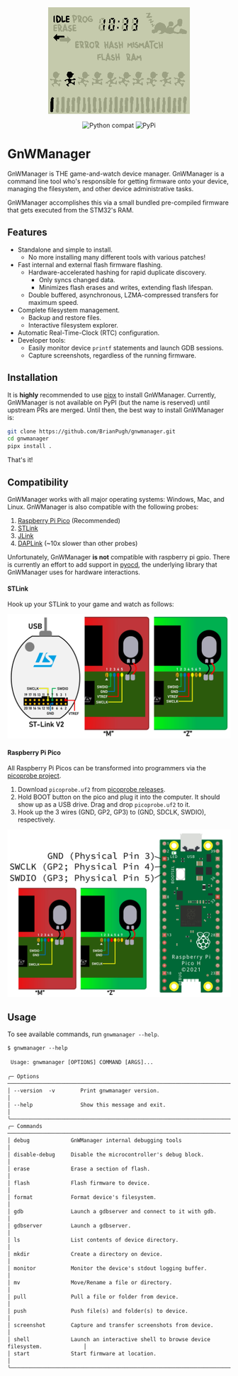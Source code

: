 <div align="center">
  <img src="https://github.com/BrianPugh/gnwmanager/blob/main/assets/screenshot.png">
</div>

<div align="center">

![Python compat](https://img.shields.io/badge/>=python-3.8-blue.svg)
![PyPi](https://img.shields.io/pypi/v/gnwmanager.svg)

</div>

# GnWManager

GnWManager is THE game-and-watch device manager. GnWManager is a command line tool
who's responsible for getting firmware onto your device, managing the filesystem,
and other device administrative tasks.

GnWManager accomplishes this via a small bundled pre-compiled firmware that gets
executed from the STM32's RAM.

## Features

* Standalone and simple to install.
    * No more installing many different tools with various patches!
* Fast internal and external flash firmware flashing.
    * Hardware-accelerated hashing for rapid duplicate discovery.
        * Only syncs changed data.
        * Minimizes flash erases and writes, extending flash lifespan.
    * Double buffered, asynchronous, LZMA-compressed transfers for maximum speed.
* Complete filesystem management.
    * Backup and restore files.
    * Interactive filesystem explorer.
* Automatic Real-Time-Clock (RTC) configuration.
* Developer tools:
    * Easily monitor device ``printf`` statements and launch GDB sessions.
    * Capture screenshots, regardless of the running firmware.

## Installation

It is **highly** recommended to use [pipx](https://pypa.github.io/pipx/installation/) to install GnWManager.
Currently, GnWManager is not available on PyPI (but the name is reserved) until upstream PRs are merged.
Until then, the best way to install GnWManager is:

```bash
git clone https://github.com/BrianPugh/gnwmanager.git
cd gnwmanager
pipx install .
```

That's it!

## Compatibility
GnWManager works with all major operating systems: Windows, Mac, and Linux.
GnWManager is also compatible with the following probes:

1. [Raspberry Pi Pico](https://www.raspberrypi.com/products/raspberry-pi-pico/) (Recommended)
2. [STLink](https://www.st.com/en/development-tools/st-link-v2.html)
3. [JLink](https://www.segger.com/products/debug-probes/j-link/#models)
4. [DAPLink](https://daplink.io) (~10x slower than other probes)

Unfortunately, GnWManager **is not** compatible with raspberry pi gpio.
There is currently an effort to add support in [pyocd](https://github.com/pyocd/pyOCD), the underlying library that GnWManager uses for hardware interactions.


#### STLink
Hook up your STLink to your game and watch as follows:

<div align="center">
  <img width=512 src="https://github.com/BrianPugh/gnwmanager/blob/main/assets/stlinkv2.png">
</div>


#### Raspberry Pi Pico

All Raspberry Pi Picos can be transformed into programmers via the [picoprobe project](https://github.com/raspberrypi/picoprobe).

1. Download `picoprobe.uf2` from [picoprobe releases](https://github.com/raspberrypi/picoprobe/releases).
2. Hold BOOT button on the  pico and plug it into the computer. It should show up as a USB drive. Drag and drop `picoprobe.uf2` to it.
3. Hook up the 3 wires (GND, GP2, GP3) to (GND, SDCLK, SWDIO), respectively.

<div align="center">
  <img width=512 src="https://github.com/BrianPugh/gnwmanager/blob/main/assets/pi-pico.png">
</div>


## Usage
To see available commands, run `gnwmanager --help`.

```console
$ gnwmanager --help

 Usage: gnwmanager [OPTIONS] COMMAND [ARGS]...

╭─ Options ──────────────────────────────────────────────────────────────────────────────╮
│ --version  -v        Print gnwmanager version.                                         │
│ --help               Show this message and exit.                                       │
╰────────────────────────────────────────────────────────────────────────────────────────╯
╭─ Commands ─────────────────────────────────────────────────────────────────────────────╮
│ debug             GnWManager internal debugging tools                                  │
│ disable-debug     Disable the microcontroller's debug block.                           │
│ erase             Erase a section of flash.                                            │
│ flash             Flash firmware to device.                                            │
│ format            Format device's filesystem.                                          │
│ gdb               Launch a gdbserver and connect to it with gdb.                       │
│ gdbserver         Launch a gdbserver.                                                  │
│ ls                List contents of device directory.                                   │
│ mkdir             Create a directory on device.                                        │
│ monitor           Monitor the device's stdout logging buffer.                          │
│ mv                Move/Rename a file or directory.                                     │
│ pull              Pull a file or folder from device.                                   │
│ push              Push file(s) and folder(s) to device.                                │
│ screenshot        Capture and transfer screenshots from device.                        │
│ shell             Launch an interactive shell to browse device filesystem.             │
│ start             Start firmware at location.                                          │
╰────────────────────────────────────────────────────────────────────────────────────────╯
```
